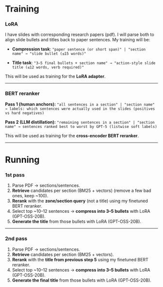 # **Training**

### **LoRA**

I have slides with corresponding research papers (pdf).
I will parse both to align slide bullets and titles back to paper sentences.
My training will be:

* **Compression task**:
  `"paper sentence (or short span)" | "section name" → "slide bullet (≤15 words)"`

* **Title task**:
  `"3–5 final bullets + section name" → "action-style slide title (≤12 words, verb required)"`

This will be used as training for the **LoRA adapter**.

---

### **BERT reranker**

**Pass 1 (human anchors):**
`"all sentences in a section" | "section name" → labels: which sentences were actually used in the slides (positives vs hard negatives)`

**Pass 2 (LLM distillation):**
`"remaining sentences in a section" | "section name" → sentences ranked best to worst by GPT-5 (listwise soft labels)`

This will be used as training for the **cross-encoder BERT reranker**.

---

# **Running**

### **1st pass**

1. Parse PDF → sections/sentences.
2. **Retrieve** candidates per section (BM25 + vectors) (remove a few bad ones, keep \~100).
3. **Rerank** with the **zone/section query** (not a title) using my finetuned BERT reranker.
4. Select top \~10–12 sentences → **compress into 3–5 bullets** with LoRA (GPT-OSS-20B).
5. **Generate the title** from those bullets with LoRA (GPT-OSS-20B).

---

### **2nd pass**

1. Parse PDF → sections/sentences.
2. **Retrieve** candidates per section (BM25 + vectors).
3. **Rerank** with the **title from previous step 5** using my finetuned BERT reranker.
4. Select top \~10–12 sentences → **compress into 3–5 bullets** with LoRA (GPT-OSS-20B).
5. **Generate the final title** from those bullets with LoRA (GPT-OSS-20B).

